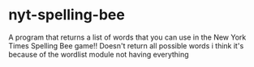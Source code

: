 # nyt-spelling-bee
A program that returns a list of words that you can use in the New York Times Spelling Bee game!! 
Doesn't return all possible words i think it's because of the wordlist module not having everything
